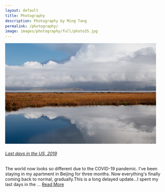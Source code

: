```yaml
---
layout: default
title: Photography
description: Photography by Ming Tang
permalink: /photography/
image: images/photography/full/photo35.jpg
---
```



<div class="post-box" style="margin-bottom:48px">
	<img class="box-img" src="/images/photography/thumb/DSC03046.jpg" alt="">
	<div class="box-text">
		<a href="{{ site.url }}/_posts/photography/2023-3-22-xa.md">
			<h6>Last days in the US, 2019</h6>
		</a>
		<p>The world now looks so different due to the COVID-19 pandemic. I've been staying in my apartment in Beijing for three months. Now everything's finally coming back to normal, gradually.This is a long delayed update...I spent my last days in the ... <a href="{{ site.url }}/_posts/photography/2023-3-22-xa.md">Read More</a></p>
	</div>
</div>
